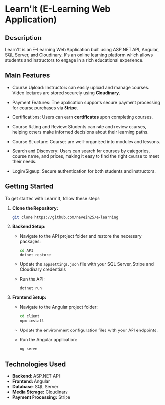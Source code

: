 # Learn'It (E-Learning Web Application)

## Description

Learn'It is an E-Learning Web Application built using ASP.NET API, Angular, SQL Server, and Cloudinary. It's an online learning platform which allows students and instructors to engage in a rich educational experience.



## Main Features

- Course Upload:
Instructors can easily upload and manage courses. Video lectures are stored securely using **Cloudinary**.

- Payment Features:
The application supports secure payment processing for course purchases via **Stripe**.

- Certifications:
Users can earn **certificates** upon completing courses.

- Course Rating and Review: 
Students can rate and review courses, helping others make informed decisions about their learning paths.

- Course Structure:
Courses are well-organized into modules and lessons.

- Search and Discovery:
Users can search for courses by categories, course name, and prices, making it easy to find the right course to meet their needs.

- Login/Signup:
Secure authentication for both students and instructors.




## Getting Started

To get started with Learn'It, follow these steps:

1. **Clone the Repository:**

    ```bash
    git clone https://github.com/nevein25/e-learning
    ```

2. **Backend Setup:**

    - Navigate to the API project folder and restore the necessary packages:
    
        ```bash
        cd API
        dotnet restore
        ```

    - Update the `appsettings.json` file with your SQL Server, Stripe and Cloudinary credentials.
    
    - Run the API:
    
        ```bash
        dotnet run
        ```

3. **Frontend Setup:**

    - Navigate to the Angular project folder:
    
        ```bash
        cd client
        npm install
        ```

    - Update the environment configuration files with your API endpoints.
    
    - Run the Angular application:
    
        ```bash
        ng serve
        ```


## Technologies Used

- **Backend:** ASP.NET API
- **Frontend:** Angular
- **Database:** SQL Server
- **Media Storage:** Cloudinary
- **Payment Processing:** Stripe



